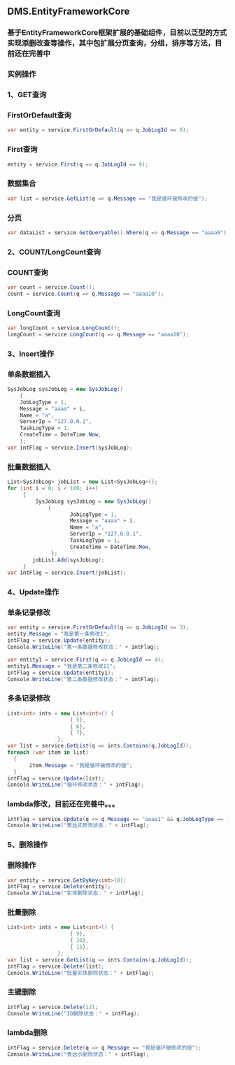 ## DMS.EntityFrameworkCore           
           
           
### 基于EntityFrameworkCore框架扩展的基础组件，目前以泛型的方式实现添删改查等操作，其中包扩展分页查询，分组，排序等方法，目前还在完善中             
           
### 实例操作             
### 1、GET查询             
### FirstOrDefault查询  
```c#           
var entity = service.FirstOrDefault(q => q.JobLogId == 8);  
```             
### First查询    
```c#           
entity = service.First(q => q.JobLogId == 9);           
```     
### 数据集合   
```c#            
var list = service.GetList(q => q.Message == "我是循环被修改的値");             
```    
### 分页   
```c#            
var dataList = service.GetQueryable().Where(q => q.Message == "aaaa9").OrderByDescending(q => q.JobLogId).ToPageList(1, 20);             
```   
### 2、COUNT/LongCount查询               
### COUNT查询   
```c#              
var count = service.Count();             
count = service.Count(q => q.Message == "aaaa10");             
```      
### LongCount查询    
```c#           
var longCount = service.LongCount();             
longCount = service.LongCount(q => q.Message == "aaaa10");             
```      
### 3、Insert操作             
### 单条数据插入 
```c#              
SysJobLog sysJobLog = new SysJobLog()           
	{           
	JobLogType = 1,             
	Message = "aaaa" + i,             
	Name = "a",             
	ServerIp = "127.0.0.1",             
	TaskLogType = 1,             
	CreateTime = DateTime.Now,             
	};             
var intFlag = service.Insert(sysJobLog);             
```            
### 批量数据插入   
```c#              
List<SysJobLog> jobList = new List<SysJobLog>();               
for (int i = 0; i < 100; i++)             
     {           
         SysJobLog sysJobLog = new SysJobLog()             
             {             
                    JobLogType = 1,             
                    Message = "aaaa" + i,             
                    Name = "a",             
                    ServerIp = "127.0.0.1",             
                    TaskLogType = 1,             
                    CreateTime = DateTime.Now,             
              };           
        jobList.Add(sysJobLog);             
     }           
var intFlag = service.Insert(jobList);             
```                               
                                   
### 4、Update操作              
### 单条记录修改   
```c#            
var entity = service.FirstOrDefault(q => q.JobLogId == 3);             
entity.Message = "我是第一条修改1";             
intFlag = service.Update(entity);             
Console.WriteLine("第一条数据修改状态：" + intFlag);               
```           
```c#         
var entity1 = service.First(q => q.JobLogId == 4);             
entity1.Message = "我是第二条修改11";             
intFlag = service.Update(entity1);             
Console.WriteLine("第二条数据修改状态：" + intFlag);             
```       
### 多条记录修改  
```c#             
List<int> ints = new List<int>() {             
                    { 5},             
                    { 6},             
                    { 7},             
                };             
var list = service.GetList(q => ints.Contains(q.JobLogId));             
foreach (var item in list)             
  {             
       item.Message = "我是循环被修改的値";             
  }             
intFlag = service.Update(list);             
Console.WriteLine("循环修改状态：" + intFlag);             
```
           
### lambda修改，目前还在完善中。。。    
```c#           
intFlag = service.Update(q => q.Message == "aaaa1" && q.JobLogType == 1, o => new SysJobLog() { Message = "这是lambda修改" });             
Console.WriteLine("表达式修改状态：" + intFlag);             
```        
### 5、删除操作  
### 删除操作   
```c#            
var entity = service.GetByKey<int>(8);             
intFlag = service.Delete(entity);             
Console.WriteLine("实体删除状态：" + intFlag);             
```        
### 批量删除   
```c#            
List<int> ints = new List<int>() {             
                    { 9},             
                    { 10},             
                    { 11},             
                };           
var list = service.GetList(q => ints.Contains(q.JobLogId));             
intFlag = service.Delete(list);             
Console.WriteLine("批量实体删除状态：" + intFlag);             
```        
### 主键删除   
```c#            
intFlag = service.Delete(12);              
Console.WriteLine("ID删除状态：" + intFlag);             
```         
### lambda删除    
```c#           
intFlag = service.Delete(q => q.Message == "我是循环被修改的値");             
Console.WriteLine("表达示删除状态：" + intFlag);              
```                    
                       
           
                                   
                                   
